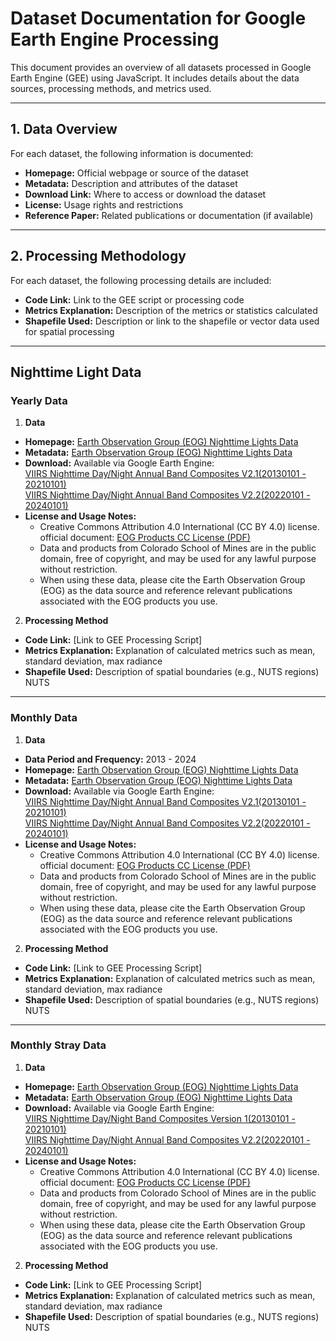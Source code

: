 # Dataset Documentation for Google Earth Engine Processing

This document provides an overview of all datasets processed in Google Earth Engine (GEE) using JavaScript. It includes details about the data sources, processing methods, and metrics used.

---

## 1. Data Overview

For each dataset, the following information is documented:

- **Homepage:** Official webpage or source of the dataset  
- **Metadata:** Description and attributes of the dataset  
- **Download Link:** Where to access or download the dataset  
- **License:** Usage rights and restrictions  
- **Reference Paper:** Related publications or documentation (if available)  

---

## 2. Processing Methodology

For each dataset, the following processing details are included:

- **Code Link:** Link to the GEE script or processing code  
- **Metrics Explanation:** Description of the metrics or statistics calculated  
- **Shapefile Used:** Description or link to the shapefile or vector data used for spatial processing  

---

## Nighttime Light Data

### Yearly Data

1. **Data**  
- **Homepage:** [Earth Observation Group (EOG) Nighttime Lights Data](https://eogdata.mines.edu/products/vnl/)  
- **Metadata:** [Earth Observation Group (EOG) Nighttime Lights Data](https://eogdata.mines.edu/products/vnl/)   
- **Download:** Available via Google Earth Engine:  
[VIIRS Nighttime Day/Night Annual Band Composites V2.1(20130101 - 20210101)](https://developers.google.com/earth-engine/datasets/catalog/NOAA_VIIRS_DNB_ANNUAL_V21)  
[VIIRS Nighttime Day/Night Annual Band Composites V2.2(20220101 - 20240101)](https://developers.google.com/earth-engine/datasets/catalog/NOAA_VIIRS_DNB_ANNUAL_V22)  
- **License and Usage Notes:**  
    - Creative Commons Attribution 4.0 International (CC BY 4.0) license.
    official document: [EOG Products CC License (PDF)](https://eogdata.mines.edu/files/EOG_products_CC_License.pdf)  
    - Data and products from Colorado School of Mines are in the public domain, free of copyright, and may be used for any lawful purpose without restriction.
    - When using these data, please cite the Earth Observation Group (EOG) as the data source and reference relevant publications associated with the EOG products you use.

2. **Processing Method**  
- **Code Link:** [Link to GEE Processing Script]  
- **Metrics Explanation:** Explanation of calculated metrics such as mean, standard deviation, max radiance  
- **Shapefile Used:** Description of spatial boundaries (e.g., NUTS regions)  
NUTS


---

### Monthly Data

1. **Data**  
- **Data Period and Frequency:** 2013 - 2024
- **Homepage:** [Earth Observation Group (EOG) Nighttime Lights Data]()  
- **Metadata:** [Earth Observation Group (EOG) Nighttime Lights Data]()   
- **Download:** Available via Google Earth Engine:  
[VIIRS Nighttime Day/Night Annual Band Composites V2.1(20130101 - 20210101)]()  
[VIIRS Nighttime Day/Night Annual Band Composites V2.2(20220101 - 20240101)]()  
- **License and Usage Notes:**  
    - Creative Commons Attribution 4.0 International (CC BY 4.0) license.
    official document: [EOG Products CC License (PDF)](https://eogdata.mines.edu/files/EOG_products_CC_License.pdf)  
    - Data and products from Colorado School of Mines are in the public domain, free of copyright, and may be used for any lawful purpose without restriction.
    - When using these data, please cite the Earth Observation Group (EOG) as the data source and reference relevant publications associated with the EOG products you use.

2. **Processing Method**  
- **Code Link:** [Link to GEE Processing Script]  
- **Metrics Explanation:** Explanation of calculated metrics such as mean, standard deviation, max radiance  
- **Shapefile Used:** Description of spatial boundaries (e.g., NUTS regions)  
NUTS


---


### Monthly Stray Data

1. **Data**  
- **Homepage:** [Earth Observation Group (EOG) Nighttime Lights Data]()  
- **Metadata:** [Earth Observation Group (EOG) Nighttime Lights Data]()   
- **Download:** Available via Google Earth Engine:  
[VIIRS Nighttime Day/Night Band Composites Version 1(20130101 - 20210101)]()  
[VIIRS Nighttime Day/Night Annual Band Composites V2.2(20220101 - 20240101)]()  
- **License and Usage Notes:**  
    - Creative Commons Attribution 4.0 International (CC BY 4.0) license.
    official document: [EOG Products CC License (PDF)](https://eogdata.mines.edu/files/EOG_products_CC_License.pdf)  
    - Data and products from Colorado School of Mines are in the public domain, free of copyright, and may be used for any lawful purpose without restriction.
    - When using these data, please cite the Earth Observation Group (EOG) as the data source and reference relevant publications associated with the EOG products you use.

2. **Processing Method**  
- **Code Link:** [Link to GEE Processing Script]  
- **Metrics Explanation:** Explanation of calculated metrics such as mean, standard deviation, max radiance  
- **Shapefile Used:** Description of spatial boundaries (e.g., NUTS regions)  
NUTS

